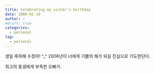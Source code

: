 ```yaml
---
title: Celebrating my sister's birthday
date: 2006-02-10
author: ~
#draft: true
categories:
  - personal
tag:
  - personal
---
```




생일 축하해 수정아! ^_^
2006년이 너에게 기쁨의 해가 되길 진심으로 기도한단다.

최고의 동생에게 부족한 오빠가.


 






